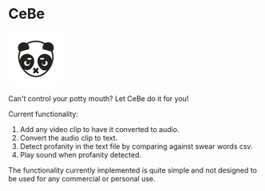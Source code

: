 # CeBe 
![CeBe Logo](https://github.com/conor-mcnally/CeBe/blob/main/CeBe_Logo_Even_Smaller.png)


Can't control your potty mouth? Let CeBe do it for you!

Current functionality:

1. Add any video clip to have it converted to audio.
2. Convert the audio clip to text.
3. Detect profanity in the text file by comparing against swear words csv.
4. Play sound when profanity detected.

The functionality currently implemented is quite simple and not designed to be used for any commercial or personal use.

